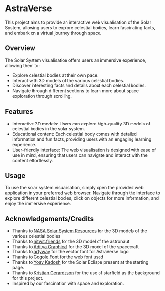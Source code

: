 # AstraVerse

This project aims to provide an interactive web visualisation of the Solar System, allowing users to explore celestial bodies, learn fascinating facts, and embark on a virtual journey through space.

## Overview

The Solar System visualisation offers users an immersive experience, allowing them to:

- Explore celestial bodies at their own pace.
- Interact with 3D models of the various celestial bodies.
- Discover interesting facts and details about each celestial bodies.
- Navigate through different sections to learn more about space exploration through scrolling.

## Features

- Interactive 3D models: Users can explore high-quality 3D models of celestial bodies in the solar system.
- Educational content: Each celestial body comes with detailed information and fun facts, providing users with an engaging learning experience.
- User-friendly interface: The web visualisation is designed with ease of use in mind, ensuring that users can navigate and interact with the content effortlessly.

## Usage

To use the solar system visualisation, simply open the provided web application in your preferred web browser. Navigate through the interface to explore different celestial bodies, click on objects for more information, and enjoy the immersive experience.

## Acknowledgements/Credits

  <ul>
    <li>Thanks to <a href="https://science.nasa.gov/solar-system/resources/?types=3d">NASA Solar System Resources</a> for the 3D models of the various celestial bodies</li>
    <li>Thanks to <a href="https://sketchfab.com/3d-models/astronaut-floating-in-space-8d486996594a4714be1adf0d20745aa4">nitwit.friends</a> for the 3D model of the astronaut</li>
    <li>Thanks to <a href="https://sketchfab.com/3d-models/sci-fi-concept-spaceship-bbbcc8c64ed140dc872ca0fdf1c89134">Aditya Graphical</a> for the 3D model of the spacecraft</li>
    <li>Thanks to <a href="https://stock.adobe.com/sg/images/futuristic-font-alphabet-letters-future-logo-typography-creative-minimalist-typographic-design-cropped-letters-set-for-science-technology-space-research-logo-type-hud-text-headline-scifi-cover/443446514">artyway</a> for the vector font for AstraVerse logo</li>
    <li>Thanks to <a href="https://fonts.google.com/specimen/Livvic">Gogole Font</a> for the web font used</li>
	<li>Thanks to <a href="https://codepen.io/ykadosh/pen/GRwLKvV">Yoav Kadosh</a> for the Solar Eclispe present at the starting page.</li>
	<li>Thanks to <a href="https://codepen.io/frexuz/pen/eYvBVW">Kristian Gerardsson</a> for the use of starfield as the background for this project.</li>
    <li>Inspired by our fascination with space and exploration.</li>
  </ul>
